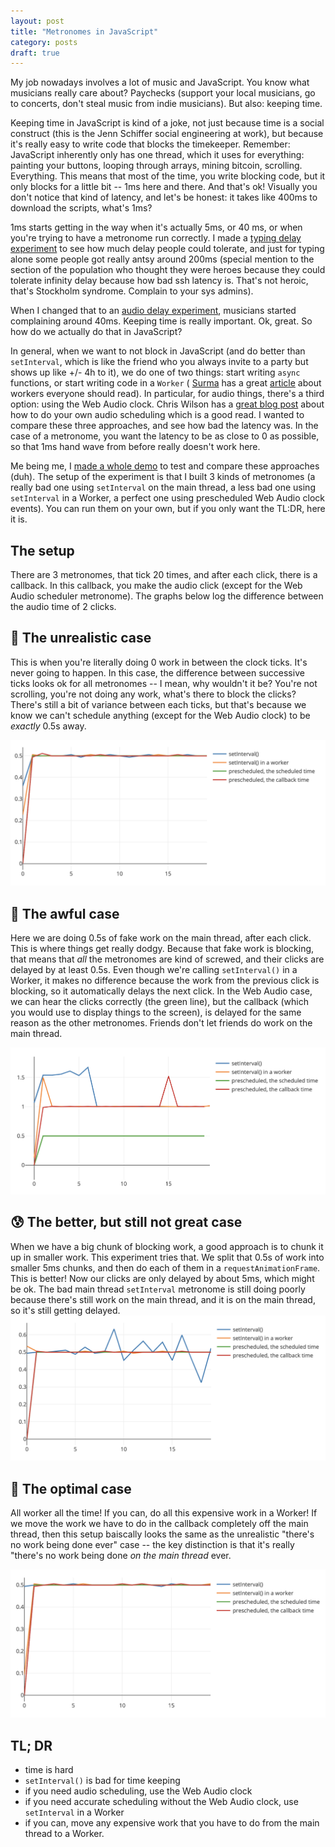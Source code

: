 ```yaml
---
layout: post
title: "Metronomes in JavaScript"
category: posts
draft: true
---
```


<style>
  img.plot { max-height: 400px !important; }
</style>

My job nowadays involves a lot of music and JavaScript. You know what musicians really
care about? Paychecks (support your local musicians, go to concerts, don't steal music
from indie musicians). But also: keeping time.

Keeping time in JavaScript is kind of a joke, not just because time is a
social construct (this is the Jenn Schiffer social engineering at work), but because it's really easy to write
code that blocks the timekeeper. Remember: JavaScript
inherently only has one thread, which it uses for everything: painting your buttons,
looping through arrays, mining bitcoin, scrolling. Everything.
This means that most of the time, you
write blocking code, but it only blocks for a little bit -- 1ms here and there. And that's ok!
Visually you don't notice that kind of latency, and let's be honest: it takes like 400ms to download the scripts, what's 1ms?

1ms starts getting in the way when it's actually 5ms, or 40 ms, or when you're
trying to have a metronome run correctly. I made a [typing delay experiment](https://input-delay.glitch.me) to see how much delay people could tolerate, and just
for typing alone some people got really antsy around 200ms (special mention
to the section of the population who thought they were heroes because they could
tolerate infinity delay because how bad ssh latency is. That's not heroic,
that's Stockholm syndrome. Complain to your sys admins).

When I changed that to an [audio delay experiment](https://audio-delay.glitch.me]),
musicians started complaining around 40ms. Keeping time is really important. Ok, great.
So how do we actually do that in JavaScript?

In general, when we want to not block in JavaScript (and do better than
`setInterval`, which is like the friend who you always invite to a party but
shows up like +/- 4h to it), we do one of two things:
start writing `async` functions, or start writing code in a `Worker` (
[Surma](https://twitter.com/dassurma)
has a great [article](https://dassur.ma/things/when-workers/) about workers everyone
should read). In
particular, for audio things, there's a third option: using the Web Audio clock.
Chris Wilson has a [great blog post](https://www.html5rocks.com/en/tutorials/audio/scheduling/)
about how to do your own audio scheduling which is a good read. I wanted to
compare these three approaches, and see how bad the latency was. In the case of a metronome,
you want the latency to be as close to 0 as possible, so that 1ms hand wave
from before really doesn't work here.

Me being me, I [made a whole demo](https://metronomes.glitch.me/) to
test and compare these approaches (duh). The setup of the experiment is that I built
3 kinds of metronomes (a really bad one using `setInterval` on the main thread, a less bad one
using `setInterval` in a Worker, a perfect one using prescheduled Web Audio clock
events). You can run them on your own, but if you only want
the TL:DR, here it is.

## The setup
There are 3 metronomes, that tick 20 times, and after each click, there is a callback.
In this callback, you make the audio click (except for the Web Audio scheduler metronome).
The graphs below log the difference between the audio time of 2 clicks.

## 🤔 The unrealistic case
This is when you're literally doing 0 work in between the clock ticks. It's never
going to happen. In this case, the difference between successive ticks looks
ok for all metronomes -- I mean, why wouldn't it be? You're not scrolling, you're
not doing any work, what's there to block the clicks? There's still a bit of variance between
each ticks, but that's because we know we can't schedule anything (except for the Web Audio
clock) to be _exactly_ 0.5s away.

<img class="plot" alt="" src="/images/metronomes/1.png">

## 🤢 The awful case
Here we are doing 0.5s of fake work on the main thread, after each click. This
is where things get really dodgy. Because that fake work is blocking, that means that _all_
the metronomes are kind of screwed, and their clicks are delayed by at least 0.5s.
Even though we're calling `setInterval()` in a Worker, it makes no difference because the work from the previous click is blocking, so it automatically delays the next click.
In the Web Audio case, we can hear the clicks correctly (the green line), but the callback (which you would use to display things to the screen), is delayed for the same reason
as the other metronomes. Friends don't let friends do work on the main thread.

<img class="plot" alt="" src="/images/metronomes/2.png">

## 😰 The better, but still not great case
When we have a big chunk of blocking work, a good approach is to chunk it up in
smaller work. This experiment tries that. We split that 0.5s of work into smaller
5ms chunks, and then do each of them in a `requestAnimationFrame`. This is better!
Now our clicks are only delayed by about 5ms, which might be ok. The bad main
thread `setInterval` metronome is still doing poorly because there's still
work on the main thread, and it is on the main thread, so it's still getting delayed.
<img class="plot" alt="" src="/images/metronomes/3.png">

## 🤩 The optimal case
All worker all the time! If you can, do all this expensive work in a Worker!
If we move the work we have to do in the callback completely off the main thread,
then this setup baiscally looks the same as the unrealistic "there's no work being done ever"
case -- the key distinction is that it's really "there's no work being done _on the main thread_ ever.

<img class="plot" alt="" src="/images/metronomes/4.png">

## TL; DR

- time is hard
- `setInterval()` is bad for time keeping
- if you need audio scheduling, use the Web Audio clock
- if you need accurate scheduling without the Web Audio clock, use `setInterval`
in a Worker
- if you can, move any expensive work that you have to do from the main thread
to a Worker.

